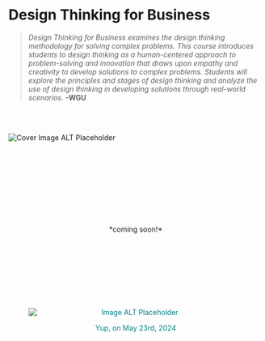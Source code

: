# Design Thinking for Business

> *Design Thinking for Business examines the design thinking methodology for solving complex problems. This course introduces students to design thinking as a human-centered approach to problem-solving and innovation that draws upon empathy and creativity to develop solutions to complex problems. Students will explore the principles and stages of design thinking and analyze the use of design thinking in developing solutions through real-world scenarios.*
> __-WGU__
<br>

<br>

![Cover Image ALT Placeholder](https://placehold.co/600x400)
<br>
<br>

<br> 
<br> 
<br> 
<br> 
<br> 
<br> 
<br>


<p align="center">*coming soon!*</p>

<br>
<br> 
<br> 
<br> 
<br> 
<br>
<br>

<figure style="text-align: center; color: teal;">
  <p align="center">
    <img src="https://placehold.co/400x300" alt="Image ALT Placeholder" style="display: block; margin: 0 auto;">
  </p>
  <figcaption>
    <p align="center">Yup, on May 23rd, 2024</p>
  </figcaption>
</figure>